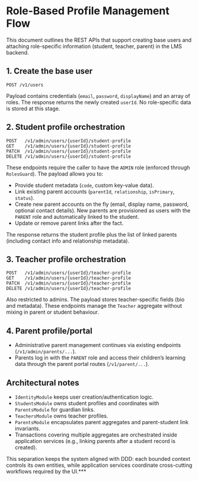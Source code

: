 # Role-Based Profile Management Flow

This document outlines the REST APIs that support creating base users and attaching role-specific information (student, teacher, parent) in the LMS backend.

## 1. Create the base user

```
POST /v1/users
```

Payload contains credentials (`email`, `password`, `displayName`) and an array of roles. The response returns the newly created `userId`. No role-specific data is stored at this stage.

## 2. Student profile orchestration

```
POST   /v1/admin/users/{userId}/student-profile
GET    /v1/admin/users/{userId}/student-profile
PATCH  /v1/admin/users/{userId}/student-profile
DELETE /v1/admin/users/{userId}/student-profile
```

These endpoints require the caller to have the `ADMIN` role (enforced through `RolesGuard`). The payload allows you to:

- Provide student metadata (`code`, custom key-value data).
- Link existing parent accounts (`parentId`, `relationship`, `isPrimary`, `status`).
- Create new parent accounts on the fly (email, display name, password, optional contact details). New parents are provisioned as users with the `PARENT` role and automatically linked to the student.
- Update or remove parent links after the fact.

The response returns the student profile plus the list of linked parents (including contact info and relationship metadata).

## 3. Teacher profile orchestration

```
POST   /v1/admin/users/{userId}/teacher-profile
GET    /v1/admin/users/{userId}/teacher-profile
PATCH  /v1/admin/users/{userId}/teacher-profile
DELETE /v1/admin/users/{userId}/teacher-profile
```

Also restricted to admins. The payload stores teacher-specific fields (bio and metadata). These endpoints manage the `Teacher` aggregate without mixing in parent or student behaviour.

## 4. Parent profile/portal

- Administrative parent management continues via existing endpoints (`/v1/admin/parents/...`).
- Parents log in with the `PARENT` role and access their children’s learning data through the parent portal routes (`/v1/parent/...`).

## Architectural notes

- `IdentityModule` keeps user creation/authentication logic.
- `StudentsModule` owns student profiles and coordinates with `ParentsModule` for guardian links.
- `TeachersModule` owns teacher profiles.
- `ParentsModule` encapsulates parent aggregates and parent-student link invariants.
- Transactions covering multiple aggregates are orchestrated inside application services (e.g., linking parents after a student record is created).

This separation keeps the system aligned with DDD: each bounded context controls its own entities, while application services coordinate cross-cutting workflows required by the UI.***
